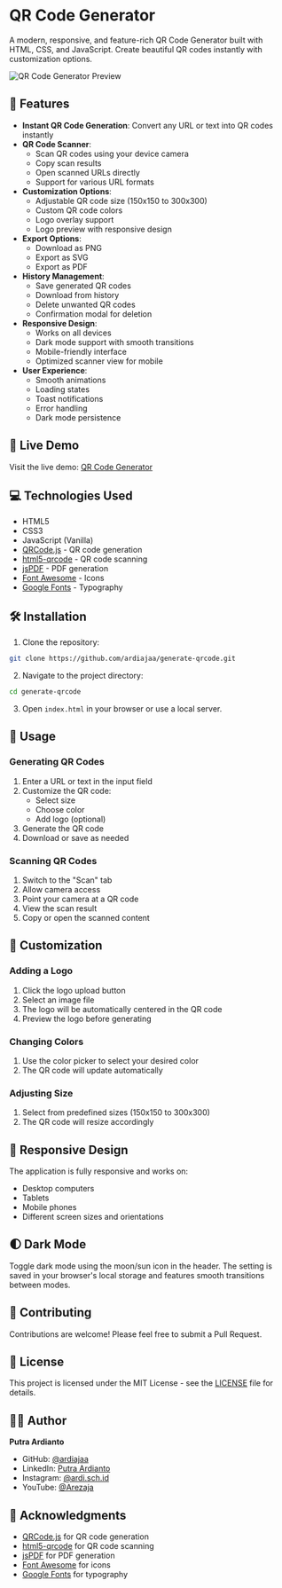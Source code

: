 # QR Code Generator

A modern, responsive, and feature-rich QR Code Generator built with HTML, CSS, and JavaScript. Create beautiful QR codes instantly with customization options.

![QR Code Generator Preview](https://qr-codee-generate.vercel.app/icon.png)

## 🌟 Features

- **Instant QR Code Generation**: Convert any URL or text into QR codes instantly
- **QR Code Scanner**: 
  - Scan QR codes using your device camera
  - Copy scan results
  - Open scanned URLs directly
  - Support for various URL formats
- **Customization Options**:
  - Adjustable QR code size (150x150 to 300x300)
  - Custom QR code colors
  - Logo overlay support
  - Logo preview with responsive design
- **Export Options**:
  - Download as PNG
  - Export as SVG
  - Export as PDF
- **History Management**:
  - Save generated QR codes
  - Download from history
  - Delete unwanted QR codes
  - Confirmation modal for deletion
- **Responsive Design**:
  - Works on all devices
  - Dark mode support with smooth transitions
  - Mobile-friendly interface
  - Optimized scanner view for mobile
- **User Experience**:
  - Smooth animations
  - Loading states
  - Toast notifications
  - Error handling
  - Dark mode persistence

## 🚀 Live Demo

Visit the live demo: [QR Code Generator](https://qr-codee-generate.vercel.app/)

## 💻 Technologies Used

- HTML5
- CSS3
- JavaScript (Vanilla)
- [QRCode.js](https://github.com/davidshimjs/qrcodejs) - QR code generation
- [html5-qrcode](https://github.com/mebjas/html5-qrcode) - QR code scanning
- [jsPDF](https://github.com/parallax/jsPDF) - PDF generation
- [Font Awesome](https://fontawesome.com/) - Icons
- [Google Fonts](https://fonts.google.com/) - Typography

## 🛠️ Installation

1. Clone the repository:
```bash
git clone https://github.com/ardiajaa/generate-qrcode.git
```

2. Navigate to the project directory:
```bash
cd generate-qrcode
```

3. Open `index.html` in your browser or use a local server.

## 📝 Usage

### Generating QR Codes
1. Enter a URL or text in the input field
2. Customize the QR code:
   - Select size
   - Choose color
   - Add logo (optional)
3. Generate the QR code
4. Download or save as needed

### Scanning QR Codes
1. Switch to the "Scan" tab
2. Allow camera access
3. Point your camera at a QR code
4. View the scan result
5. Copy or open the scanned content

## 🔧 Customization

### Adding a Logo
1. Click the logo upload button
2. Select an image file
3. The logo will be automatically centered in the QR code
4. Preview the logo before generating

### Changing Colors
1. Use the color picker to select your desired color
2. The QR code will update automatically

### Adjusting Size
1. Select from predefined sizes (150x150 to 300x300)
2. The QR code will resize accordingly

## 📱 Responsive Design

The application is fully responsive and works on:
- Desktop computers
- Tablets
- Mobile phones
- Different screen sizes and orientations

## 🌓 Dark Mode

Toggle dark mode using the moon/sun icon in the header. The setting is saved in your browser's local storage and features smooth transitions between modes.

## 🤝 Contributing

Contributions are welcome! Please feel free to submit a Pull Request.

## 📄 License

This project is licensed under the MIT License - see the [LICENSE](LICENSE) file for details.

## 👨‍💻 Author

**Putra Ardianto**
- GitHub: [@ardiajaa](https://github.com/ardiajaa)
- LinkedIn: [Putra Ardianto](https://linkedin.com/in/putra-ardianto)
- Instagram: [@ardi.sch.id](https://instagram.com/ardi.sch.id)
- YouTube: [@Arezaja](https://youtube.com/@Arezaja)

## 🙏 Acknowledgments

- [QRCode.js](https://github.com/davidshimjs/qrcodejs) for QR code generation
- [html5-qrcode](https://github.com/mebjas/html5-qrcode) for QR code scanning
- [jsPDF](https://github.com/parallax/jsPDF) for PDF generation
- [Font Awesome](https://fontawesome.com/) for icons
- [Google Fonts](https://fonts.google.com/) for typography
